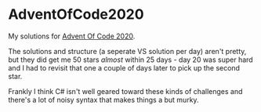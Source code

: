 # AdventOfCode2020
My solutions for [Advent Of Code 2020](https://adventofcode.com/2020).

The solutions and structure (a seperate VS solution per day) aren't pretty, but they did get me 50 stars *almost* within 25 days - day 20 was super hard and I had to revisit that one a couple of days later to pick up the second star.

Frankly I think C# isn't well geared toward these kinds of challenges and there's a lot of noisy syntax that makes things a but murky.

